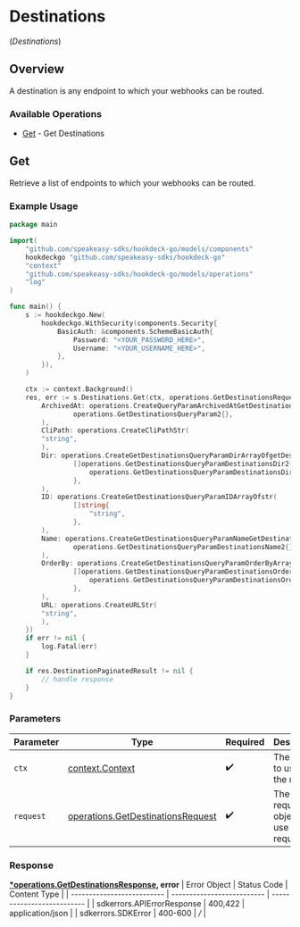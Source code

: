 # Destinations
(*Destinations*)

## Overview

A destination is any endpoint to which your webhooks can be routed.

### Available Operations

* [Get](#get) - Get Destinations

## Get

Retrieve a list of endpoints to which your webhooks can be routed.

### Example Usage

```go
package main

import(
	"github.com/speakeasy-sdks/hookdeck-go/models/components"
	hookdeckgo "github.com/speakeasy-sdks/hookdeck-go"
	"context"
	"github.com/speakeasy-sdks/hookdeck-go/models/operations"
	"log"
)

func main() {
    s := hookdeckgo.New(
        hookdeckgo.WithSecurity(components.Security{
            BasicAuth: &components.SchemeBasicAuth{
                Password: "<YOUR_PASSWORD_HERE>",
                Username: "<YOUR_USERNAME_HERE>",
            },
        }),
    )

    ctx := context.Background()
    res, err := s.Destinations.Get(ctx, operations.GetDestinationsRequest{
        ArchivedAt: operations.CreateQueryParamArchivedAtGetDestinationsQueryParam2(
                operations.GetDestinationsQueryParam2{},
        ),
        CliPath: operations.CreateCliPathStr(
        "string",
        ),
        Dir: operations.CreateGetDestinationsQueryParamDirArrayOfgetDestinationsQueryParamDestinationsDir2(
                []operations.GetDestinationsQueryParamDestinationsDir2{
                    operations.GetDestinationsQueryParamDestinationsDir2Desc,
                },
        ),
        ID: operations.CreateGetDestinationsQueryParamIDArrayOfstr(
                []string{
                    "string",
                },
        ),
        Name: operations.CreateGetDestinationsQueryParamNameGetDestinationsQueryParamDestinationsName2(
                operations.GetDestinationsQueryParamDestinationsName2{},
        ),
        OrderBy: operations.CreateGetDestinationsQueryParamOrderByArrayOfgetDestinationsQueryParamDestinationsOrderBy2(
                []operations.GetDestinationsQueryParamDestinationsOrderBy2{
                    operations.GetDestinationsQueryParamDestinationsOrderBy2CreatedAt,
                },
        ),
        URL: operations.CreateURLStr(
        "string",
        ),
    })
    if err != nil {
        log.Fatal(err)
    }

    if res.DestinationPaginatedResult != nil {
        // handle response
    }
}
```

### Parameters

| Parameter                                                                              | Type                                                                                   | Required                                                                               | Description                                                                            |
| -------------------------------------------------------------------------------------- | -------------------------------------------------------------------------------------- | -------------------------------------------------------------------------------------- | -------------------------------------------------------------------------------------- |
| `ctx`                                                                                  | [context.Context](https://pkg.go.dev/context#Context)                                  | :heavy_check_mark:                                                                     | The context to use for the request.                                                    |
| `request`                                                                              | [operations.GetDestinationsRequest](../../models/operations/getdestinationsrequest.md) | :heavy_check_mark:                                                                     | The request object to use for the request.                                             |


### Response

**[*operations.GetDestinationsResponse](../../models/operations/getdestinationsresponse.md), error**
| Error Object               | Status Code                | Content Type               |
| -------------------------- | -------------------------- | -------------------------- |
| sdkerrors.APIErrorResponse | 400,422                    | application/json           |
| sdkerrors.SDKError         | 400-600                    | */*                        |

